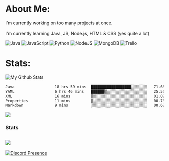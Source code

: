 # About Me:
I'm currently working on too many projects at once. <br><br> I'm currently learning Java, JS, Node.js, HTML & CSS (yes quite a lot)

![Java](https://img.shields.io/badge/java-%23ED8B00.svg?style=for-the-badge&logo=java&logoColor=white) ![JavaScript](https://img.shields.io/badge/javascript-%23323330.svg?style=for-the-badge&logo=javascript&logoColor=%23F7DF1E) ![Python](https://img.shields.io/badge/python-3670A0?style=for-the-badge&logo=python&logoColor=ffdd54) ![NodeJS](https://img.shields.io/badge/node.js-6DA55F?style=for-the-badge&logo=node.js&logoColor=white) ![MongoDB](https://img.shields.io/badge/MongoDB-%234ea94b.svg?style=for-the-badge&logo=mongodb&logoColor=white) ![Trello](https://img.shields.io/badge/Trello-%23026AA7.svg?style=for-the-badge&logo=Trello&logoColor=white)
# Stats:
![My Github Stats](https://github-readme-stats.vercel.app/api?username=Skullians&show_icons=true&theme=transparent)
<!--START_SECTION:waka-->

```txt
Java                  18 hrs 59 mins  ██████████████████░░░░░░░   71.65 %
YAML                  6 hrs 46 mins   ██████▒░░░░░░░░░░░░░░░░░░   25.55 %
XML                   16 mins         ▒░░░░░░░░░░░░░░░░░░░░░░░░   01.02 %
Properties            11 mins         ▒░░░░░░░░░░░░░░░░░░░░░░░░   00.73 %
Markdown              9 mins          ░░░░░░░░░░░░░░░░░░░░░░░░░   00.62 %
```

<!--END_SECTION:waka-->
![](https://github-readme-stats.vercel.app/api/top-langs/?username=Skullians&theme=transparent&hide_border=false&include_all_commits=false&count_private=true&layout=compact)

### Stats
![](https://github-contributor-stats.vercel.app/api?username=Skullians&limit=5&theme=dark&combine_all_yearly_contributions=true)
---
[![Discord Presence](https://lanyard.cnrad.dev/api/740153472086835221)](https://discord.com/users/740153472086835221)
